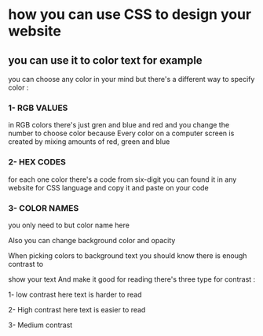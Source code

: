 # how you can use CSS to design your website
## you can use it to color text for example 

you can choose any color in your mind but there's a different way to specify color : 
### 1- RGB VALUES 
in RGB colors there's just gren and blue and red and you change the number to choose color because Every color on a computer screen is created by mixing amounts of red, 
green and blue

### 2- HEX CODES
for each one color there's a code from six-digit you can found it in any website for CSS language and copy it and paste on your code 

### 3- COLOR NAMES 
you only need to but color name here 

Also you can change background color and opacity  

When picking colors to background text you should know there is enough contrast to 

show your text And make it good for reading
there's three type for contrast :

1- low contrast 
here text is harder to read 

2- High contrast 
here text is easier to read 

3- Medium contrast


